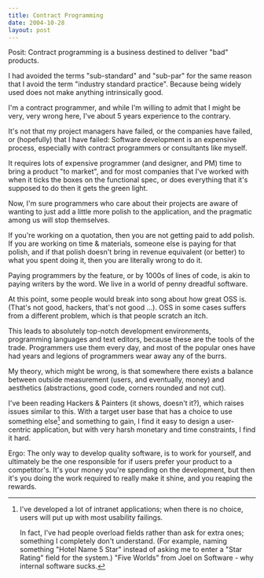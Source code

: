```yaml
---
title: Contract Programming
date: 2004-10-28
layout: post
---
```


Posit: Contract programming is a business destined to deliver "bad" products.

I had avoided the terms "sub-standard" and "sub-par" for the same reason that I avoid the term "industry standard practice". Because being widely used does not make anything intrinsically good.

I'm a contract programmer, and while I'm willing to admit that I might be very, very wrong here, I've about 5 years experience to the contrary.

It's not that my project managers have failed, or the companies have failed, or (hopefully) that I have failed: Software development is an expensive process, especially with contract programmers or consultants like myself.

It requires lots of expensive programmer (and designer, and PM) time to bring a product "to market", and for most companies that I've worked with when it ticks the boxes on the functional spec, or does everything that it's supposed to do then it gets the green light.

Now, I'm sure programmers who care about their projects are aware of wanting to just add a little more polish to the application, and the pragmatic among us will stop themselves.

If you're working on a quotation, then you are not getting paid to add polish. If you are working on time & materials, someone else is paying for that polish, and if that polish doesn't bring in revenue equivalent (or better) to what you spent doing it, then you are literally wrong to do it.

Paying programmers by the feature, or by 1000s of lines of code, is akin to paying writers by the word. We live in a world of penny dreadful software.

At this point, some people would break into song about how great OSS is. (That's not good, hackers, that's not good ...). OSS in some cases suffers from a different problem, which is that people scratch an itch.

This leads to absolutely top-notch development environments, programming languages and text editors, because these are the tools of the trade. Programmers use them every day, and most of the popular ones have had years and legions of programmers wear away any of the burrs.

My theory, which might be wrong, is that somewhere there exists a balance between outside measurement (users, and eventually, money) and aesthetics (abstractions, good code, corners rounded and not cut).

I've been reading Hackers & Painters (it shows, doesn't it?), which raises issues similar to this. With a target user base that has a choice to use something else[^1] and something to gain, I find it easy to design a user-centric application, but with very harsh monetary and time constraints, I find it hard.

Ergo: The only way to develop quality software, is to work for yourself, and ultimately be the one responsible for if users prefer your product to a competitor's. It's your money you're spending on the development, but then it's you doing the work required to really make it shine, and you reaping the rewards.

[^1]: I've developed a lot of intranet applications; when there is no choice, users will put up with most usability failings.

    In fact, I've had people overload fields rather than ask for extra ones; something I completely don't understand. (For example, naming something "Hotel Name 5 Star" instead of asking me to enter a "Star Rating" field for the system.) "Five Worlds" from Joel on Software - why internal software sucks.
